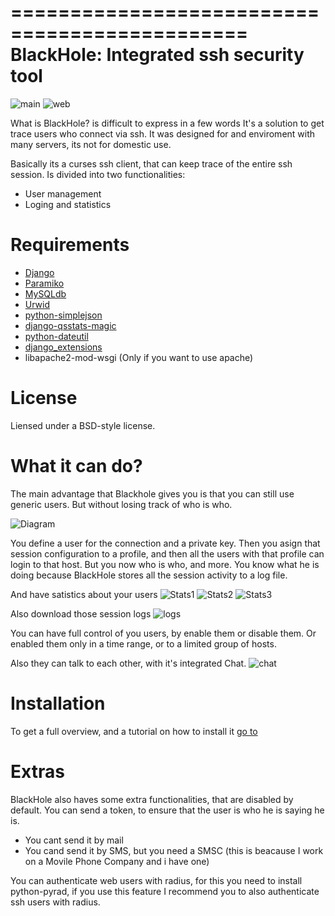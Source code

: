 ==============================================
BlackHole: Integrated ssh security tool
==============================================
![main](http://img577.imageshack.us/img577/2091/mainwindowa.png)
![web](http://img32.imageshack.us/img32/957/indexgm.png)

What is BlackHole?
is difficult to express in a few words
It's a solution to get trace users who connect via ssh.
It was designed for and enviroment with many servers, its not for domestic use.

Basically its a curses ssh client, that can keep trace of the entire ssh session.
Is divided into two functionalities:
* User management
* Loging and statistics

Requirements
============

* [Django](https://www.djangoproject.com/)
* [Paramiko](http://www.lag.net/paramiko/)
* [MySQLdb](http://www.lag.net/paramiko/)
* [Urwid](http://excess.org/urwid/)
* [python-simplejson](https://github.com/simplejson/simplejson)
* [django-qsstats-magic](https://bitbucket.org/kmike/django-qsstats-magic)
* [python-dateutil](http://labix.org/python-dateutil)
* [django_extensions](https://github.com/django-extensions/django-extensions)
* libapache2-mod-wsgi (Only if you want to use apache)

License
=======

Liensed under a BSD-style license.

What it can do?
==============

The main advantage that Blackhole gives you is that you can still use generic users.
But without losing track of who is who.

![Diagram](http://img717.imageshack.us/img717/371/diagramv.jpg)

You define a user for the connection and a private key.
Then you asign that session configuration to a profile, and then all the users with that profile can login to that host.
But you now who is who, and more. 
You know what he is doing because BlackHole stores all the session activity to a log file.

And have satistics about your users
![Stats1](http://img849.imageshack.us/img849/4737/logincount.png)
![Stats2](http://img33.imageshack.us/img33/9905/sourceg.png)
![Stats3](http://img29.imageshack.us/img29/2551/statska.png)

Also download those session logs
![logs](http://img534.imageshack.us/img534/6042/logsx.png)

You can have full control of you users, by enable them or disable them.
Or enabled them only in a time range, or to a limited group of hosts.

Also they can talk to each other, with it's integrated Chat.
![chat](http://img59.imageshack.us/img59/5710/chatsgk.png)


Installation
==============

To get a full overview, and a tutorial on how to install it [go to](http://aenima-x.github.com/BlackHole/)

Extras
======

BlackHole also haves some extra functionalities, that are disabled by default.
You can send a token, to ensure that the user is who he is saying he is.
* You cant send it by mail
* You cand send it by SMS, but you need a SMSC (this is beacause I work on a Movile Phone Company and i have one)

You can authenticate web users with radius, for this you need to install python-pyrad, if you use this feature I recommend you to also authenticate ssh users with radius.



